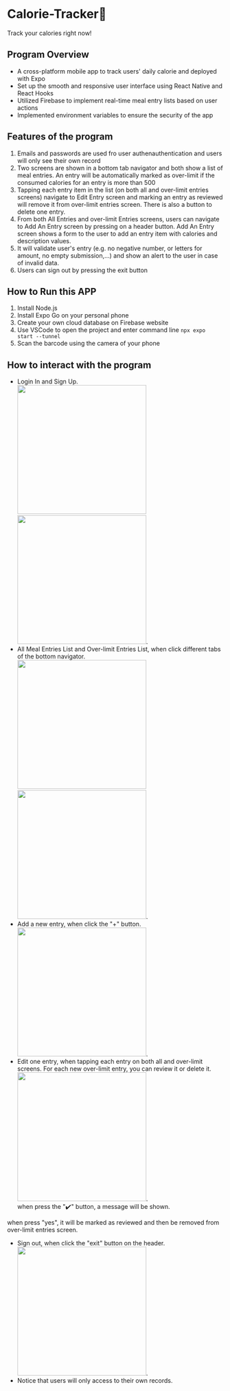 # Calorie-Tracker:bookmark:

Track your calories right now!

## Program Overview

- A cross-platform mobile app to track users' daily calorie and deployed with Expo
- Set up the smooth and responsive user interface using React Native and React Hooks
- Utilized Firebase to implement real-time meal entry lists based on user actions
- Implemented environment variables to ensure the security of the app

## Features of the program

1. Emails and passwords are used fro user authenauthentication and users will only see their own record
2. Two screens are shown in a bottom tab navigator and both show a list of meal entries. An entry will be automatically marked as over-limit if the consumed calories for an entry is more than 500
3. Tapping each entry item in the list (on both all and over-limit entries screens) navigate to Edit Entry screen and marking an entry as reviewed will remove it from over-limit entries screen. There is also a button to delete one entry.
4. From both All Entries and over-limit Entries screens, users can navigate to Add An Entry screen by pressing on a header button. Add An Entry screen shows a form to the user to add an entry item with calories and description values.
5. It will validate user's entry (e.g. no negative number, or letters for amount, no empty submission,...) and show an alert to the user in case of invalid data.
6. Users can sign out by pressing the exit button

## How to Run this APP

1. Install Node.js
2. Install Expo Go on your personal phone
3. Create your own cloud database on Firebase website
4. Use VSCode to open the project and enter command line `npx expo start --tunnel`
5. Scan the barcode using the camera of your phone

## How to interact with the program

- Login In and Sign Up.  
  <img src="https://user-images.githubusercontent.com/113145079/225534307-16d08b16-f60a-417d-a32a-5fd99966fcfb.PNG" width="300px"> <img src="https://user-images.githubusercontent.com/113145079/225534362-c51cd6e3-fd61-410b-afee-e259d82c9a28.PNG" width="300px">.
- All Meal Entries List and Over-limit Entries List, when click different tabs of the bottom navigator.  
  <img src="https://user-images.githubusercontent.com/113145079/225534579-3332f2bd-aa04-4c78-a052-52deb8e9b062.PNG" width="300px"> <img src="https://user-images.githubusercontent.com/113145079/225534706-7c92c34b-37cf-46a8-9f95-c88ce2af4102.PNG" width="300px">.
- Add a new entry, when click the "+" button.  
  <img src="https://user-images.githubusercontent.com/113145079/225534760-81613d15-0334-4b37-92bf-39702644da48.PNG" width="300px">.
- Edit one entry, when tapping each entry on both all and over-limit screens.
  For each new over-limit entry, you can review it or delete it.
  <img src="https://user-images.githubusercontent.com/113145079/225534829-fb01ad15-5f97-4a99-9993-da363ea68c7e.PNG" width="300px">.  
  when press the "✔️" button, a message will be shown.

when press "yes", it will be marked as reviewed and then be removed from over-limit entries screen.

- Sign out, when click the "exit" button on the header.  
  <img src="https://user-images.githubusercontent.com/113145079/225535312-7a851c29-bc03-4326-b31b-bbeda4a394d1.PNG" width="300px">.
- Notice that users will only access to their own records.
